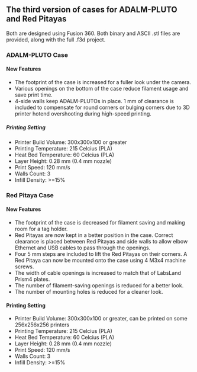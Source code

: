 ## The third version of cases for ADALM-PLUTO and Red Pitayas
Both are designed using Fusion 360. Both binary and ASCII .stl files are provided, along with the full .f3d project.

### ADALM-PLUTO Case
#### New Features
- The footprint of the case is increased for a fuller look under the camera.
- Various openings on the bottom of the case reduce filament usage and save print time.
- 4-side walls keep ADALM-PLUTOs in place. 1 mm of clearance is included to compensate for round corners or bulging corners due to 3D printer hotend overshooting during high-speed printing.
##### Printing Setting
- Printer Build Volume: 300x300x100 or greater
- Printing Temperature: 215 Celcius (PLA)
- Heat Bed Temperature: 60 Celcius (PLA)
- Layer Height: 0.28 mm (0.4 mm nozzle)
- Print Speed: 120 mm/s
- Walls Count: 3
- Infill Density: >=15%

### Red Pitaya Case
#### New Features
- The footprint of the case is decreased for filament saving and making room for a tag holder.
- Red Pitayas are now kept in a better position in the case. Correct clearance is placed between Red Pitayas and side walls to allow elbow Ethernet and USB cables to pass through the openings.
- Four 5 mm steps are included to lift the Red Pitayas on their corners. A Red Pitaya can now be mounted onto the case using 4 M3x4 machine screws.
- The width of cable openings is increased to match that of LabsLand Prism4 plates.
- The number of filament-saving openings is reduced for a better look.
- The number of mounting holes is reduced for a cleaner look.
#### Printing Setting
- Printer Build Volume: 300x300x100 or greater, can be printed on some 256x256x256 printers
- Printing Temperature: 215 Celcius (PLA)
- Heat Bed Temperature: 60 Celcius (PLA)
- Layer Height: 0.28 mm (0.4 mm nozzle)
- Print Speed: 120 mm/s
- Walls Count: 3
- Infill Density: >=15%
